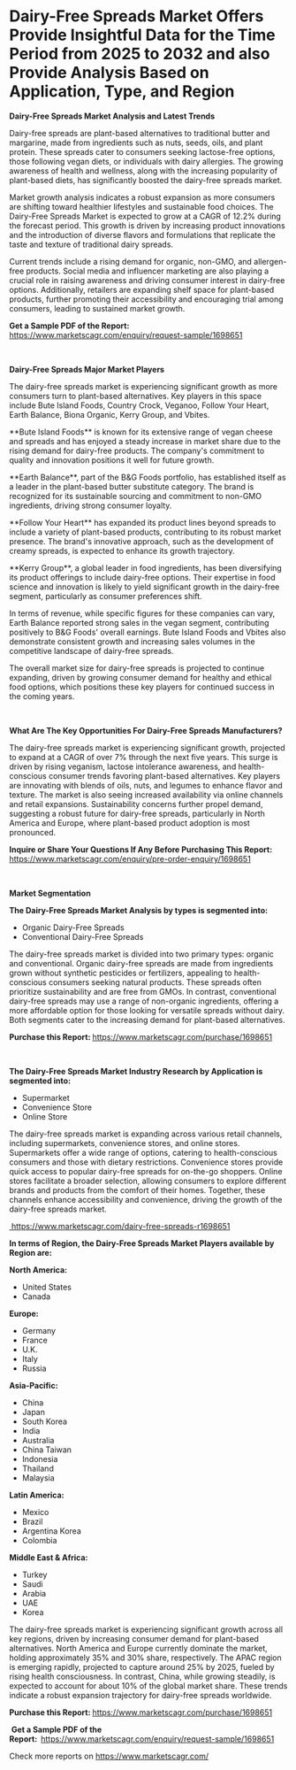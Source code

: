 <p><h1>Dairy-Free Spreads Market Offers Provide Insightful Data for the Time Period from 2025 to 2032 and also Provide Analysis Based on Application, Type, and Region</h1></p><p><strong>Dairy-Free Spreads Market Analysis and Latest Trends</strong></p>
<p><p>Dairy-free spreads are plant-based alternatives to traditional butter and margarine, made from ingredients such as nuts, seeds, oils, and plant protein. These spreads cater to consumers seeking lactose-free options, those following vegan diets, or individuals with dairy allergies. The growing awareness of health and wellness, along with the increasing popularity of plant-based diets, has significantly boosted the dairy-free spreads market.</p><p>Market growth analysis indicates a robust expansion as more consumers are shifting toward healthier lifestyles and sustainable food choices. The Dairy-Free Spreads Market is expected to grow at a CAGR of 12.2% during the forecast period. This growth is driven by increasing product innovations and the introduction of diverse flavors and formulations that replicate the taste and texture of traditional dairy spreads.</p><p>Current trends include a rising demand for organic, non-GMO, and allergen-free products. Social media and influencer marketing are also playing a crucial role in raising awareness and driving consumer interest in dairy-free options. Additionally, retailers are expanding shelf space for plant-based products, further promoting their accessibility and encouraging trial among consumers, leading to sustained market growth.</p></p>
<p><strong>Get a Sample PDF of the Report:&nbsp;</strong> <a href="https://www.marketscagr.com/enquiry/request-sample/1698651?utm_campaign=3367&utm_medium=2&utm_source=Github&utm_content=ia&utm_term=27032025&utm_id=dairy-free-spreads">https://www.marketscagr.com/enquiry/request-sample/1698651</a></p>
<p>&nbsp;</p>
<p><strong>Dairy-Free Spreads Major Market Players</strong></p>
<p><p>The dairy-free spreads market is experiencing significant growth as more consumers turn to plant-based alternatives. Key players in this space include Bute Island Foods, Country Crock, Veganoo, Follow Your Heart, Earth Balance, Biona Organic, Kerry Group, and Vbites. </p><p>**Bute Island Foods** is known for its extensive range of vegan cheese and spreads and has enjoyed a steady increase in market share due to the rising demand for dairy-free products. The company's commitment to quality and innovation positions it well for future growth.</p><p>**Earth Balance**, part of the B&G Foods portfolio, has established itself as a leader in the plant-based butter substitute category. The brand is recognized for its sustainable sourcing and commitment to non-GMO ingredients, driving strong consumer loyalty. </p><p>**Follow Your Heart** has expanded its product lines beyond spreads to include a variety of plant-based products, contributing to its robust market presence. The brand's innovative approach, such as the development of creamy spreads, is expected to enhance its growth trajectory.</p><p>**Kerry Group**, a global leader in food ingredients, has been diversifying its product offerings to include dairy-free options. Their expertise in food science and innovation is likely to yield significant growth in the dairy-free segment, particularly as consumer preferences shift.</p><p>In terms of revenue, while specific figures for these companies can vary, Earth Balance reported strong sales in the vegan segment, contributing positively to B&G Foods' overall earnings. Bute Island Foods and Vbites also demonstrate consistent growth and increasing sales volumes in the competitive landscape of dairy-free spreads.</p><p>The overall market size for dairy-free spreads is projected to continue expanding, driven by growing consumer demand for healthy and ethical food options, which positions these key players for continued success in the coming years.</p></p>
<p>&nbsp;</p>
<p><strong>What Are The Key Opportunities For Dairy-Free Spreads Manufacturers?</strong></p>
<p><p>The dairy-free spreads market is experiencing significant growth, projected to expand at a CAGR of over 7% through the next five years. This surge is driven by rising veganism, lactose intolerance awareness, and health-conscious consumer trends favoring plant-based alternatives. Key players are innovating with blends of oils, nuts, and legumes to enhance flavor and texture. The market is also seeing increased availability via online channels and retail expansions. Sustainability concerns further propel demand, suggesting a robust future for dairy-free spreads, particularly in North America and Europe, where plant-based product adoption is most pronounced.</p></p>
<p><strong>Inquire or Share Your Questions If Any Before Purchasing This Report:</strong> <a href="https://www.marketscagr.com/enquiry/pre-order-enquiry/1698651?utm_campaign=3367&utm_medium=2&utm_source=Github&utm_content=ia&utm_term=27032025&utm_id=dairy-free-spreads">https://www.marketscagr.com/enquiry/pre-order-enquiry/1698651</a></p>
<p>&nbsp;</p>
<p><strong>Market Segmentation</strong></p>
<p><strong>The Dairy-Free Spreads Market Analysis by types is segmented into:</strong></p>
<p><ul><li>Organic Dairy-Free Spreads</li><li>Conventional Dairy-Free Spreads</li></ul></p>
<p><p>The dairy-free spreads market is divided into two primary types: organic and conventional. Organic dairy-free spreads are made from ingredients grown without synthetic pesticides or fertilizers, appealing to health-conscious consumers seeking natural products. These spreads often prioritize sustainability and are free from GMOs. In contrast, conventional dairy-free spreads may use a range of non-organic ingredients, offering a more affordable option for those looking for versatile spreads without dairy. Both segments cater to the increasing demand for plant-based alternatives.</p></p>
<p><strong>Purchase this Report:&nbsp;</strong><a href="https://www.marketscagr.com/purchase/1698651?utm_campaign=3367&utm_medium=2&utm_source=Github&utm_content=ia&utm_term=27032025&utm_id=dairy-free-spreads">https://www.marketscagr.com/purchase/1698651</a></p>
<p>&nbsp;</p>
<p><strong>The Dairy-Free Spreads Market Industry Research by Application is segmented into:</strong></p>
<p><ul><li>Supermarket</li><li>Convenience Store</li><li>Online Store</li></ul></p>
<p><p>The dairy-free spreads market is expanding across various retail channels, including supermarkets, convenience stores, and online stores. Supermarkets offer a wide range of options, catering to health-conscious consumers and those with dietary restrictions. Convenience stores provide quick access to popular dairy-free spreads for on-the-go shoppers. Online stores facilitate a broader selection, allowing consumers to explore different brands and products from the comfort of their homes. Together, these channels enhance accessibility and convenience, driving the growth of the dairy-free spreads market.</p></p>
<p><a href="https://www.marketscagr.com/dairy-free-spreads-r1698651?utm_campaign=3367&utm_medium=2&utm_source=Github&utm_content=ia&utm_term=27032025&utm_id=dairy-free-spreads">&nbsp;https://www.marketscagr.com/dairy-free-spreads-r1698651</a></p>
<p><strong>In terms of Region, the Dairy-Free Spreads Market Players available by Region are:</strong></p>
<p>
    <p> <strong> North America: </strong>
        <ul>
            <li>United States</li>
            <li>Canada</li>
        </ul>
        </p> 
    <p> <strong> Europe: </strong>
        <ul>
            <li>Germany</li>
            <li>France</li>
            <li>U.K.</li>
            <li>Italy</li>
            <li>Russia</li>
        </ul>
        </p> 
    <p> <strong> Asia-Pacific: </strong>
        <ul>
            <li>China</li>
            <li>Japan</li>
            <li>South Korea</li>
            <li>India</li>
            <li>Australia</li>
            <li>China Taiwan</li>
            <li>Indonesia</li>
            <li>Thailand</li>
            <li>Malaysia</li>
        </ul>
        </p> 
    <p> <strong> Latin America: </strong>
        <ul>
            <li>Mexico</li>
            <li>Brazil</li>
            <li>Argentina Korea</li>
            <li>Colombia</li>
        </ul>
        </p> 
    <p> <strong> Middle East & Africa: </strong>
        <ul>
            <li>Turkey</li>
            <li>Saudi</li>
            <li>Arabia</li>
            <li>UAE</li>
            <li>Korea</li>
        </ul>
    </p>
    </p>
<p><p>The dairy-free spreads market is experiencing significant growth across all key regions, driven by increasing consumer demand for plant-based alternatives. North America and Europe currently dominate the market, holding approximately 35% and 30% share, respectively. The APAC region is emerging rapidly, projected to capture around 25% by 2025, fueled by rising health consciousness. In contrast, China, while growing steadily, is expected to account for about 10% of the global market share. These trends indicate a robust expansion trajectory for dairy-free spreads worldwide.</p></p>
<p><strong>Purchase this Report: </strong><a href="https://www.marketscagr.com/purchase/1698651?utm_campaign=3367&utm_medium=2&utm_source=Github&utm_content=ia&utm_term=27032025&utm_id=dairy-free-spreads">https://www.marketscagr.com/purchase/1698651</a></p>
<p>&nbsp;<strong>Get a Sample PDF of the Report:&nbsp;&nbsp;</strong><a href="https://www.marketscagr.com/enquiry/request-sample/1698651?utm_campaign=3367&utm_medium=2&utm_source=Github&utm_content=ia&utm_term=27032025&utm_id=dairy-free-spreads">https://www.marketscagr.com/enquiry/request-sample/1698651</a></p>
<p><strong></strong></p>
<p>Check more reports on <a href="https://www.marketscagr.com/?utm_campaign=3367&utm_medium=2&utm_source=Github&utm_content=ia&utm_term=27032025&utm_id=dairy-free-spreads">https://www.marketscagr.com/</a></p>